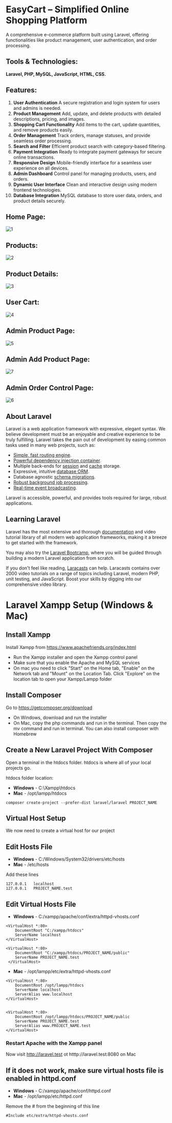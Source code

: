 # EasyCart – Simplified Online Shopping Platform
A comprehensive e-commerce platform built using Laravel, offering functionalities like product management, user authentication, and order processing.

## Tools & Technologies:
**Laravel, PHP, MySQL, JavaScript, HTML, CSS.**

## Features:
1. **User Authentication**
A secure registration and login system for users and admins is needed.
2. **Product Management**
    Add, update, and delete products with detailed descriptions, pricing, and images.
3. **Shopping Cart Functionality**
    Add items to the cart, update quantities, and remove products easily.
4. **Order Management**
    Track orders, manage statuses, and provide seamless order processing.
5. **Search and Filter**
    Efficient product search with category-based filtering.
6. **Payment Integration**
    Ready to integrate payment gateways for secure online transactions.
7. **Responsive Design**
    Mobile-friendly interface for a seamless user experience on all devices.
8. **Admin Dashboard**
    Control panel for managing products, users, and orders.
10. **Dynamic User Interface**
    Clean and interactive design using modern frontend technologies.
11. **Database Integration**
    MySQL database to store user data, orders, and product details securely.


## Home Page:
![1](https://user-images.githubusercontent.com/64111533/219829731-7ac6875b-7742-4c9f-b244-05f2f301d484.png)

## Products:
![2](https://user-images.githubusercontent.com/64111533/219829735-a783ef1b-af80-4805-8503-954f67f5c0b1.png)

## Product Details:
![3](https://user-images.githubusercontent.com/64111533/219829736-7087e903-e7e2-4c41-b0b7-21b566d52a12.png)

## User Cart:
![4](https://user-images.githubusercontent.com/64111533/219829737-fe26f873-81e0-4b30-a124-2bf64a2a78ea.png)

## Admin Product Page:
![5](https://user-images.githubusercontent.com/64111533/219829738-c17eb516-e20f-4327-ae36-ff9faa46911e.png)

## Admin Add Product Page:
![7](https://user-images.githubusercontent.com/64111533/219829938-44818739-3840-45a6-8904-f568c1d1e715.png)

## Admin Order Control Page:
![6](https://user-images.githubusercontent.com/64111533/219829742-8a83b78f-39a9-41ca-976e-8f4b25da31f5.png)


## About Laravel

Laravel is a web application framework with expressive, elegant syntax. We believe development must be an enjoyable and creative experience to be truly fulfilling. Laravel takes the pain out of development by easing common tasks used in many web projects, such as:

- [Simple, fast routing engine](https://laravel.com/docs/routing).
- [Powerful dependency injection container](https://laravel.com/docs/container).
- Multiple back-ends for [session](https://laravel.com/docs/session) and [cache](https://laravel.com/docs/cache) storage.
- Expressive, intuitive [database ORM](https://laravel.com/docs/eloquent).
- Database agnostic [schema migrations](https://laravel.com/docs/migrations).
- [Robust background job processing](https://laravel.com/docs/queues).
- [Real-time event broadcasting](https://laravel.com/docs/broadcasting).

Laravel is accessible, powerful, and provides tools required for large, robust applications.

## Learning Laravel

Laravel has the most extensive and thorough [documentation](https://laravel.com/docs) and video tutorial library of all modern web application frameworks, making it a breeze to get started with the framework.

You may also try the [Laravel Bootcamp](https://bootcamp.laravel.com), where you will be guided through building a modern Laravel application from scratch.

If you don't feel like reading, [Laracasts](https://laracasts.com) can help. Laracasts contains over 2000 video tutorials on a range of topics including Laravel, modern PHP, unit testing, and JavaScript. Boost your skills by digging into our comprehensive video library.

# Laravel Xampp Setup (Windows & Mac)

## Install Xampp
Install Xampp from https://www.apachefriends.org/index.html

- Run the Xampp installer and open the Xampp control panel
- Make sure that you enable the Apache and MySQL services
- On mac you need to click "Start" on the Home tab, "Enable" on the Network tab and "Mount" on the Location Tab. Click "Explore" on the location tab to open your Xampp/Lampp folder

## Install Composer
Go to https://getcomposer.org/download

- On Windows, download and run the installer
- On Mac, copy the php commands and run in the terminal. Then copy the mv command and run in terminal. You can also install composer with Homebrew

## Create a New Laravel Project With Composer

Open a terminal in the htdocs folder. htdocs is where all of your local projects go.

htdocs folder location:
- **Windows** - C:\Xampp\htdocs
- **Mac** - /opt/lampp/htdocs

```
composer create-project --prefer-dist laravel/laravel PROJECT_NAME
```
## Virtual Host Setup

We now need to create a virtual host for our project

## Edit Hosts File

- **Windows** - C:/Windows/System32/drivers/etc/hosts
- **Mac** - /etc/hosts

Add these lines

```
127.0.0.1	localhost
127.0.0.1	PROJECT_NAME.test

```

## Edit Virtual Hosts File

- **Windows** - C:/xampp/apache/conf/extra/httpd-vhosts.conf
```
<VirtualHost *:80>
    DocumentRoot "C:/xampp/htdocs"
    ServerName localhost
</VirtualHost>

<VirtualHost *:80>
    DocumentRoot "C:/xampp/htdocs/PROJECT_NAME/public"
    ServerName PROJECT_NAME.test
 </VirtualHost>
```

- **Mac** - /opt/lampp/etc/extra/httpd-vhosts.conf
```
<VirtualHost *:80>
    DocumentRoot /opt/lampp/htdocs
    ServerName localhost
    ServerAlias www.localhost
</VirtualHost>


<VirtualHost *:80>
    DocumentRoot /opt/lampp/htdocs/PROJECT_NAME/public
    ServerName PROJECT_NAME.test
    ServerAlias www.PROJECT_NAME.test
</VirtualHost>
```

### Restart Apache with the Xampp panel

Now visit http://laravel.test ot htttp://laravel.test:8080 on Mac

## If it does not work, make sure virtual hosts file is enabled in httpd.conf
- **Windows** - C:/xampp/apache/conf/httpd.conf
- **Mac** - /opt/lampp/etc/httpd.conf

Remove the # from the beginning of this line

```
#Include etc/extra/httpd-vhosts.conf
```
